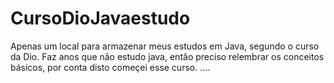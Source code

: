 # CursoDioJavaestudo
Apenas um local para armazenar meus estudos em Java, segundo o curso da Dio.
Faz anos que não estudo java, então preciso relembrar os conceitos básicos, por conta disto começei esse curso. 
....